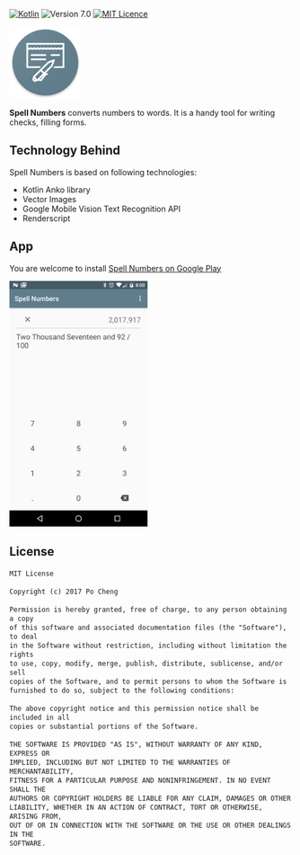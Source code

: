 [![Kotlin](https://img.shields.io/badge/kotlin-1.1.51-blue.svg)](http://kotlinlang.org) ![Version 7.0](https://img.shields.io/badge/Version-1.0.3-green.svg)  [![MIT Licence](https://badges.frapsoft.com/os/mit/mit.svg?v=103)](https://opensource.org/licenses/mit-license.php)

<img src="/pictures/web_hi_res_512.png" alt="Spell Numbers logo" height="128" width="128"> </img>

**Spell Numbers** converts numbers to words.
It is a handy tool for writing checks, filling forms.

## Technology Behind
Spell Numbers is based on following technologies:
- Kotlin Anko library 
- Vector Images
- Google Mobile Vision Text Recognition API
- Renderscript


## App
You are welcome to install <a href="https://play.google.com/store/apps/details?id=com.monkeyapp.numbers" target="_blank">Spell Numbers on Google Play</a>

<img src="pictures/device-2017-09-20-200042.png" alt="screenshot" width="246"/>

## License

	MIT License

	Copyright (c) 2017 Po Cheng

	Permission is hereby granted, free of charge, to any person obtaining a copy
	of this software and associated documentation files (the "Software"), to deal
	in the Software without restriction, including without limitation the rights
	to use, copy, modify, merge, publish, distribute, sublicense, and/or sell
	copies of the Software, and to permit persons to whom the Software is
	furnished to do so, subject to the following conditions:
	
	The above copyright notice and this permission notice shall be included in all
	copies or substantial portions of the Software.

	THE SOFTWARE IS PROVIDED "AS IS", WITHOUT WARRANTY OF ANY KIND, EXPRESS OR
	IMPLIED, INCLUDING BUT NOT LIMITED TO THE WARRANTIES OF MERCHANTABILITY,
	FITNESS FOR A PARTICULAR PURPOSE AND NONINFRINGEMENT. IN NO EVENT SHALL THE
	AUTHORS OR COPYRIGHT HOLDERS BE LIABLE FOR ANY CLAIM, DAMAGES OR OTHER
	LIABILITY, WHETHER IN AN ACTION OF CONTRACT, TORT OR OTHERWISE, ARISING FROM,
	OUT OF OR IN CONNECTION WITH THE SOFTWARE OR THE USE OR OTHER DEALINGS IN THE
	SOFTWARE.
